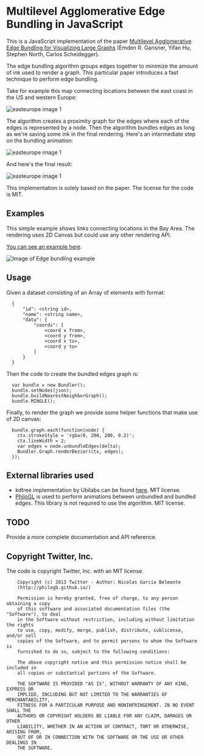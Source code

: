 # Multilevel Agglomerative Edge Bundling in JavaScript

This is a JavaScript implementation of the paper [Multilevel Agglomerative Edge Bundling
for Visualizing Large Graphs](http://yifanhu.net/PUB/edge_bundling.pdf)
 (Emden R. Gansner, Yifan Hu, Stephen North, Carlos Scheidegger).

The edge bundling algorithm groups edges together to minimize the amount of
ink used to render a graph. This particular paper introduces a fast
technique to perform edge bundling.

Take for example this map connecting locations between the east coast in
the US and western Europe:

![easteurope image 1](https://raw.github.com/philogb/mingle/master/img/easteurope1.png)

The algorithm creates a proximity graph for the edges where each of the
edges is represented by a node. Then the algorithm bundles edges as long
as we're saving some ink in the final rendering. Here's an intermediate
step on the bundling animation:

![easteurope image 1](https://raw.github.com/philogb/mingle/master/img/easteurope2.png)

And here's the final result:

![easteurope image 1](https://raw.github.com/philogb/mingle/master/img/easteurope3.png)


This implementation is solely based on the paper. The license for the code is MIT.

## Examples

This simple example shows links connecting locations in the Bay Area.
The rendering uses 2D Canvas but
could use any other rendering API.

[You can see an example here](http://philogb.github.io/mingle/examples/sf).

![Image of Edge bundling example](https://raw.github.com/philogb/mingle/master/img/sfcommute.png)

## Usage

Given a dataset consisting of an Array of elements with format:

      {
          "id": <string id>,
          "name": <string name>,
          "data": {
              "coords": [
                  <coord x from>,
                  <coord y from>,
                  <coord x to>,
                  <coord y to>
              ]
          }
      }

Then the code to create the bundled edges graph is:

      var bundle = new Bundler();
      bundle.setNodes(json);
      bundle.buildNearestNeighborGraph();
      bundle.MINGLE();

Finally, to render the graph we provide some helper functions that make
use of 2D canvas:

      bundle.graph.each(function(node) {
        ctx.strokeStyle = 'rgba(0, 200, 200, 0.2)';
        ctx.lineWidth = 2;
        var edges = node.unbundleEdges(delta);
        Bundler.Graph.renderBezier(ctx, edges);
      });



## External libraries used

 * kdtree implementation by Ubilabs can be found [here](https://github.com/ubilabs/kd-tree-javascript).
MIT license.
 * [PhiloGL](http://senchalabs.org/philogl) is used to perform
   animations between unbundled and bundled edges. This library is not
required to use the algorithm. MIT license.

## TODO

Provide a more complete documentation and API reference.

## Copyright Twitter, Inc.

The code is copyright Twitter, Inc. with an MIT license.

        Copyright (c) 2013 Twitter - Author: Nicolas Garcia Belmonte
        (http://philogb.github.io/)

        Permission is hereby granted, free of charge, to any person obtaining a copy
        of this software and associated documentation files (the "Software"), to deal
        in the Software without restriction, including without limitation the rights
        to use, copy, modify, merge, publish, distribute, sublicense, and/or sell
        copies of the Software, and to permit persons to whom the Software is
        furnished to do so, subject to the following conditions:

        The above copyright notice and this permission notice shall be included in
        all copies or substantial portions of the Software.

        THE SOFTWARE IS PROVIDED "AS IS", WITHOUT WARRANTY OF ANY KIND, EXPRESS OR
        IMPLIED, INCLUDING BUT NOT LIMITED TO THE WARRANTIES OF MERCHANTABILITY,
        FITNESS FOR A PARTICULAR PURPOSE AND NONINFRINGEMENT. IN NO EVENT SHALL THE
        AUTHORS OR COPYRIGHT HOLDERS BE LIABLE FOR ANY CLAIM, DAMAGES OR OTHER
        LIABILITY, WHETHER IN AN ACTION OF CONTRACT, TORT OR OTHERWISE, ARISING FROM,
        OUT OF OR IN CONNECTION WITH THE SOFTWARE OR THE USE OR OTHER DEALINGS IN
        THE SOFTWARE.

